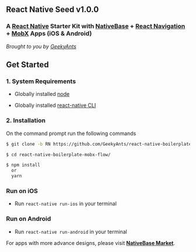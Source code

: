
## React Native Seed v1.0.0

### A [React Native](https://facebook.github.io/react-native/docs/getting-started.html) Starter Kit with [NativeBase](https://nativebase.io/) + [React Navigation](https://reactnavigation.org/) + [MobX](https://github.com/mobxjs/mobx) Apps (iOS & Android)

*Brought to you by [GeekyAnts](https://geekyants.com/)*


## Get Started

### 1. System Requirements

* Globally installed [node](https://nodejs.org/en/)

* Globally installed [react-native CLI](https://facebook.github.io/react-native/docs/getting-started.html)


### 2. Installation

On the command prompt run the following commands

```sh
$ git clone -b RN https://github.com/GeekyAnts/react-native-boilerplate-mobx-flow.git

$ cd react-native-boilerplate-mobx-flow/

$ npm install
  or
  yarn
```

### Run on iOS

*	Run `react-native run-ios` in your terminal

### Run on Android

*	Run `react-native run-android` in your terminal


For apps with more advance designs, please visit **[NativeBase Market](https://market.nativebase.io/)**.
